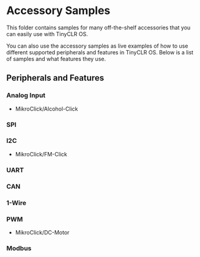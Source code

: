 # Accessory Samples

This folder contains samples for many off-the-shelf accessories that you can easily use with TinyCLR OS.

You can also use the accessory samples as live examples of how to use different supported peripherals and features in TinyCLR OS. Below is a list of samples and what features they use.

## Peripherals and Features

### Analog Input

* MikroClick/Alcohol-Click


### SPI

### I2C

* MikroClick/FM-Click

### UART

### CAN

### 1-Wire

### PWM
* MikroClick/DC-Motor

### Modbus


